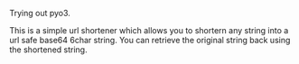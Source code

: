 Trying out pyo3.

This is a simple url shortener which allows you to shortern any string into a url safe base64 6char string. You can retrieve the original string back using the shortened string.